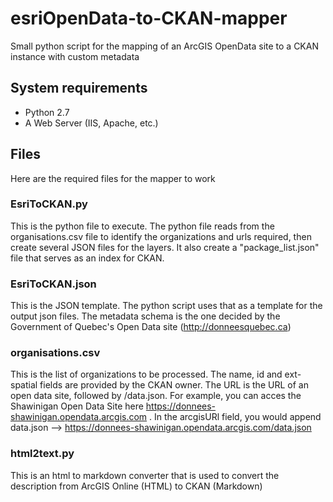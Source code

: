 # esriOpenData-to-CKAN-mapper
Small python script for the mapping of an ArcGIS OpenData site to a CKAN instance with custom metadata

## System requirements
- Python 2.7
- A Web Server (IIS, Apache, etc.)

## Files
Here are the required files for the mapper to work

### EsriToCKAN.py
This is the python file to execute. The python file reads from the organisations.csv file to identify the organizations and urls required, then create several JSON files for the layers. It also create a "package_list.json" file that serves as an index for CKAN.

### EsriToCKAN.json
This is the JSON template. The python script uses that as a template for the output json files. The metadata schema is the one decided by the Government of Quebec's Open Data site (http://donneesquebec.ca)

### organisations.csv
This is the list of organizations to be processed. The name, id and ext-spatial fields are provided by the CKAN owner. The URL is the URL of an open data site, followed by /data.json. For example, you can acces the Shawinigan Open Data Site here https://donnees-shawinigan.opendata.arcgis.com . In the arcgisURl field, you would append data.json --> https://donnees-shawinigan.opendata.arcgis.com/data.json

### html2text.py
This is an html to markdown converter that is used to convert the description from ArcGIS Online (HTML) to CKAN (Markdown)
